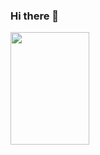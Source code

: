 ### Hi there 👋

<div>
  <img height="180em" width="50%" src="https://github-readme-stats.vercel.app/api?username=PriscilaPlacido&show_icons=true&theme=transparent" />
</div>


<!--
**PriscilaPlacido/PriscilaPlacido** is a ✨ _special_ ✨ repository because its `README.md` (this file) appears on your GitHub profile.

Here are some ideas to get you started:

- 🔭 I’m currently working on ...
- 🌱 I’m currently learning ...
- 👯 I’m looking to collaborate on ...
- 🤔 I’m looking for help with ...
- 💬 Ask me about ...
- 📫 How to reach me: ...
- 😄 Pronouns: ...
- ⚡ Fun fact: ...
-->
